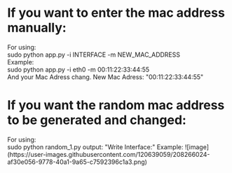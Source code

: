 <h1>If you want to enter the mac address manually:</h1>
For using:<br>
sudo python app.py -i INTERFACE -m NEW_MAC_ADDRESS<br>
Example:<br>
sudo python app.py -i eth0 -m 00:11:22:33:44:55<br>
And your Mac Adress chang. New Mac Adress: "00:11:22:33:44:55"<br>
<h1>If you want the random mac address to be generated and changed:</h1>
For using:<br>
sudo python random_1.py
output: "Write Interface:"
Example:
![image](https://user-images.githubusercontent.com/120639059/208266024-af30e056-9778-40a1-9a65-c7592396c1a3.png)
